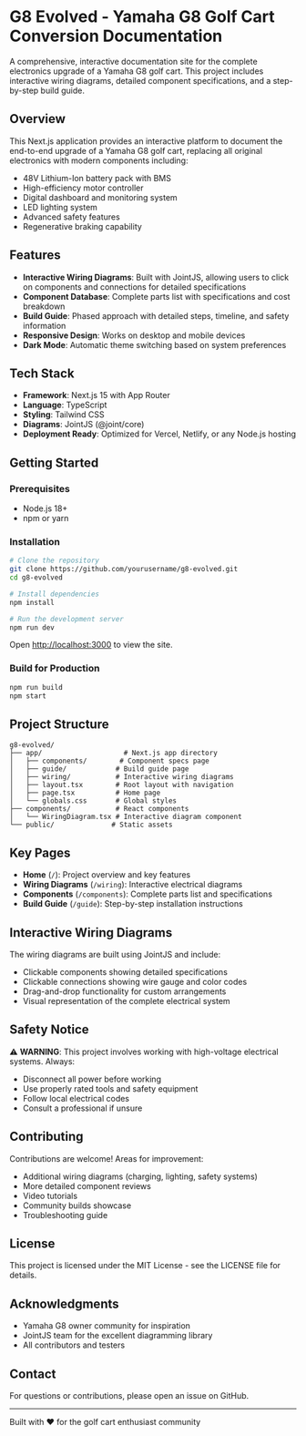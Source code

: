# G8 Evolved - Yamaha G8 Golf Cart Conversion Documentation

A comprehensive, interactive documentation site for the complete electronics upgrade of a Yamaha G8 golf cart. This project includes interactive wiring diagrams, detailed component specifications, and a step-by-step build guide.

## Overview

This Next.js application provides an interactive platform to document the end-to-end upgrade of a Yamaha G8 golf cart, replacing all original electronics with modern components including:

- 48V Lithium-Ion battery pack with BMS
- High-efficiency motor controller
- Digital dashboard and monitoring system
- LED lighting system
- Advanced safety features
- Regenerative braking capability

## Features

- **Interactive Wiring Diagrams**: Built with JointJS, allowing users to click on components and connections for detailed specifications
- **Component Database**: Complete parts list with specifications and cost breakdown
- **Build Guide**: Phased approach with detailed steps, timeline, and safety information
- **Responsive Design**: Works on desktop and mobile devices
- **Dark Mode**: Automatic theme switching based on system preferences

## Tech Stack

- **Framework**: Next.js 15 with App Router
- **Language**: TypeScript
- **Styling**: Tailwind CSS
- **Diagrams**: JointJS (@joint/core)
- **Deployment Ready**: Optimized for Vercel, Netlify, or any Node.js hosting

## Getting Started

### Prerequisites

- Node.js 18+
- npm or yarn

### Installation

```bash
# Clone the repository
git clone https://github.com/yourusername/g8-evolved.git
cd g8-evolved

# Install dependencies
npm install

# Run the development server
npm run dev
```

Open [http://localhost:3000](http://localhost:3000) to view the site.

### Build for Production

```bash
npm run build
npm start
```

## Project Structure

```
g8-evolved/
├── app/                    # Next.js app directory
│   ├── components/        # Component specs page
│   ├── guide/            # Build guide page
│   ├── wiring/           # Interactive wiring diagrams
│   ├── layout.tsx        # Root layout with navigation
│   ├── page.tsx          # Home page
│   └── globals.css       # Global styles
├── components/           # React components
│   └── WiringDiagram.tsx # Interactive diagram component
└── public/              # Static assets
```

## Key Pages

- **Home** (`/`): Project overview and key features
- **Wiring Diagrams** (`/wiring`): Interactive electrical diagrams
- **Components** (`/components`): Complete parts list and specifications
- **Build Guide** (`/guide`): Step-by-step installation instructions

## Interactive Wiring Diagrams

The wiring diagrams are built using JointJS and include:

- Clickable components showing detailed specifications
- Clickable connections showing wire gauge and color codes
- Drag-and-drop functionality for custom arrangements
- Visual representation of the complete electrical system

## Safety Notice

⚠️ **WARNING**: This project involves working with high-voltage electrical systems. Always:
- Disconnect all power before working
- Use properly rated tools and safety equipment
- Follow local electrical codes
- Consult a professional if unsure

## Contributing

Contributions are welcome! Areas for improvement:

- Additional wiring diagrams (charging, lighting, safety systems)
- More detailed component reviews
- Video tutorials
- Community builds showcase
- Troubleshooting guide

## License

This project is licensed under the MIT License - see the LICENSE file for details.

## Acknowledgments

- Yamaha G8 owner community for inspiration
- JointJS team for the excellent diagramming library
- All contributors and testers

## Contact

For questions or contributions, please open an issue on GitHub.

---

Built with ❤️ for the golf cart enthusiast community
